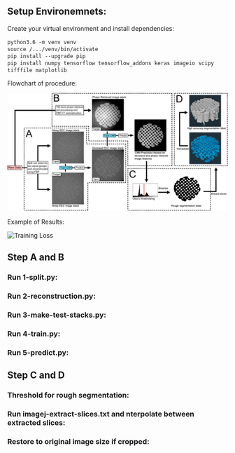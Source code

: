 ## Setup Environemnets:

Create your virtual environment and install dependencies: 
  ```
python3.6 -m venv venv
source /.../venv/bin/activate
pip install --upgrade pip
pip install numpy tensorflow tensorflow_addons keras imageio scipy tifffile matplotlib
  ```

Flowchart of procedure:

![Methods](https://github.com/xfding57/EdgeView-Segmentation/blob/main/media/Figure2.jpg)

Example of Results:

![Training Loss](https://github.com/xfding57/EdgeView-Segmentation/blob/main/media/sc23-test0037-1.gif)

## Step A and B
### Run 1-split.py:

### Run 2-reconstruction.py:

### Run 3-make-test-stacks.py:

### Run 4-train.py:

### Run 5-predict.py:

## Step C and D
### Threshold for rough segmentation:

### Run imagej-extract-slices.txt and nterpolate between extracted slices:

### Restore to original image size if cropped: